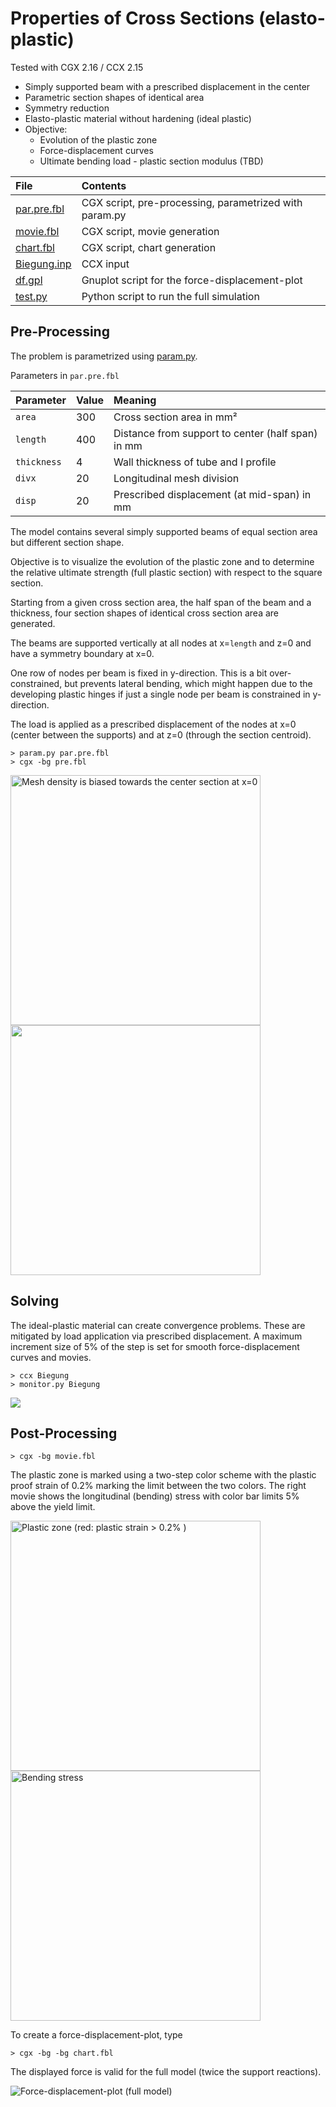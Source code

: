 # Properties of Cross Sections (elasto-plastic)
Tested with CGX 2.16 / CCX 2.15

+ Simply supported beam with a prescribed displacement in the center
+ Parametric section shapes of identical area
+ Symmetry reduction
+ Elasto-plastic material without hardening (ideal plastic)
+ Objective:
  + Evolution of the plastic zone
  + Force-displacement curves
  + Ultimate bending load - plastic section modulus (TBD)


File                           | Contents    
 :-------------                | :-------------
 [par.pre.fbl](par.pre.fbl)    | CGX script, pre-processing, parametrized with param.py
 [movie.fbl](movie.fbl)        | CGX script, movie generation
 [chart.fbl](chart.fbl)        | CGX script, chart generation
 [Biegung.inp](Biegung.inp)    | CCX input
 [df.gpl](df.gpl)              | Gnuplot script for the force-displacement-plot
 [test.py](test.py)            | Python script to run the full simulation

## Pre-Processing

The problem is parametrized using [param.py](../../../Scripts/param.py).

Parameters in `par.pre.fbl`

| Parameter   | Value | Meaning |
| :---------  |  :--- | :------------- |
| `area`      | 300   | Cross section area in mm² |
| `length`    | 400   | Distance from support to center (half span) in mm |
| `thickness` | 4     | Wall thickness of tube and I profile |
| `divx`      | 20    | Longitudinal mesh division |
| `disp`      | 20    | Prescribed displacement (at mid-span) in mm |


The model contains several simply supported beams of equal section area but different section shape.

Objective is to visualize the evolution of the plastic zone and to determine the relative ultimate strength (full plastic section) with respect to the square section.

Starting from a given cross section area, the half span of the beam and a thickness, four section shapes of identical cross section area are generated.

The beams are supported vertically at all nodes at x=`length` and z=0 and have a symmetry boundary at x=0.

One row of nodes per beam is fixed in y-direction. This is a bit over-constrained, but prevents lateral bending, which might happen due to the developing plastic hinges if just a single node per beam is constrained in y-direction.

The load is applied as a prescribed displacement of the nodes at x=0 (center between the supports) and at z=0 (through the section centroid).
```
> param.py par.pre.fbl
> cgx -bg pre.fbl
```
<img src="mesh.png" width="400" title="Mesh density is biased towards the center section at x=0"><img src="sets.png" width="400" title="">

## Solving
The ideal-plastic material can create convergence problems. These are mitigated by load application via prescribed displacement. A maximum increment size of 5% of the step is set for smooth force-displacement curves and movies.
```
> ccx Biegung
> monitor.py Biegung
```
<img src="Biegung.png" >

## Post-Processing
```
> cgx -bg movie.fbl
```
The plastic zone is marked using a two-step color scheme with the plastic proof strain of 0.2% marking the limit between the two colors. The right movie shows the longitudinal (bending) stress with color bar limits 5% above the yield limit.

<img src="PE.gif" width="400" title="Plastic zone (red: plastic strain &gt; 0.2% )"><img src="SXX.gif" width="400" title="Bending stress">

To create a force-displacement-plot, type
```
> cgx -bg -bg chart.fbl
```
The displayed force is valid for the full model (twice the support reactions).

<img src="df.png" title="Force-displacement-plot (full model)">

